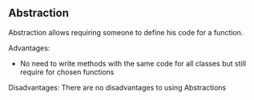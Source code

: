 Abstraction
-
Abstraction allows requiring someone to define his code for a function.

Advantages:
- No need to write methods with the same code for all classes but still require for chosen functions

Disadvantages:
There are no disadvantages to using Abstractions
